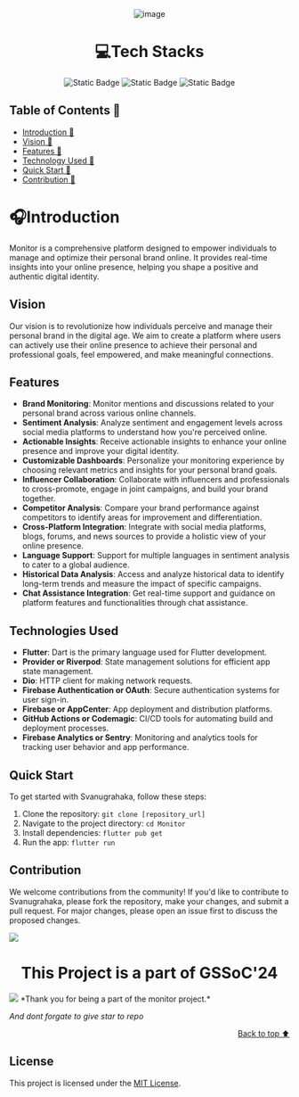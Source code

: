 <div align="center">
<img src="https://raw.githubusercontent.com/Pratikdate/Monitor/main/assets/monitor-logo-zip-file/png/ReadMe.png" alt="image"  border="0" />


# 💻Tech Stacks
![Static Badge](https://img.shields.io/badge/Flutter-blue)
![Static Badge](https://img.shields.io/badge/Dart-b)
![Static Badge](https://img.shields.io/badge/FireBase-yellow)

</div>

## Table of Contents 📒

- [Introduction 👋](#introduction)
- [Vision 👋](#vision)
- [Features 🌟](#features)
- [Technology Used 📡](#tech)
- [Quick Start 🚀](#quickstart)
- [Contribution 📡](#contributing)

# 🎧Introduction <a name="introduction"></a>

Monitor is a comprehensive platform designed to empower individuals to manage and optimize their personal brand online. It provides real-time insights into your online presence, helping you shape a positive and authentic digital identity.

## Vision <a name="vision"></a>

Our vision is to revolutionize how individuals perceive and manage their personal brand in the digital age. We aim to create a platform where users can actively use their online presence to achieve their personal and professional goals, feel empowered, and make meaningful connections.

## Features <a name="features"></a>

- **Brand Monitoring**: Monitor mentions and discussions related to your personal brand across various online channels.
- **Sentiment Analysis**: Analyze sentiment and engagement levels across social media platforms to understand how you're perceived online.
- **Actionable Insights**: Receive actionable insights to enhance your online presence and improve your digital identity.
- **Customizable Dashboards**: Personalize your monitoring experience by choosing relevant metrics and insights for your personal brand goals.
- **Influencer Collaboration**: Collaborate with influencers and professionals to cross-promote, engage in joint campaigns, and build your brand together.
- **Competitor Analysis**: Compare your brand performance against competitors to identify areas for improvement and differentiation.
- **Cross-Platform Integration**: Integrate with social media platforms, blogs, forums, and news sources to provide a holistic view of your online presence.
- **Language Support**: Support for multiple languages in sentiment analysis to cater to a global audience.
- **Historical Data Analysis**: Access and analyze historical data to identify long-term trends and measure the impact of specific campaigns.
- **Chat Assistance Integration**: Get real-time support and guidance on platform features and functionalities through chat assistance.

## Technologies Used <a name="tech"></a>

- **Flutter**: Dart is the primary language used for Flutter development.
- **Provider or Riverpod**: State management solutions for efficient app state management.
- **Dio**: HTTP client for making network requests.
- **Firebase Authentication or OAuth**: Secure authentication systems for user sign-in.
- **Firebase or AppCenter**: App deployment and distribution platforms.
- **GitHub Actions or Codemagic**: CI/CD tools for automating build and deployment processes.
- **Firebase Analytics or Sentry**: Monitoring and analytics tools for tracking user behavior and app performance.

## Quick Start <a name="quickstart"></a>

To get started with Svanugrahaka, follow these steps:

1. Clone the repository: `git clone [repository_url]`
2. Navigate to the project directory: `cd Monitor`
3. Install dependencies: `flutter pub get`
4. Run the app: `flutter run`

## Contribution <a name="contributing"></a>

We welcome contributions from the community! If you'd like to contribute to Svanugrahaka, please fork the repository, make your changes, and submit a pull request. For major changes, please open an issue first to discuss the proposed changes.

<a href="https://github.com/Pratikdate/Monitor/graphs/contributors">
  <img src="https://contrib.rocks/image?repo=Pratikdate/Monitor" />
</a>

# <center>This Project is a part of GSSoC'24</center>

<img src="https://imgur.com/wuiJXqr.png"/>
*Thank you for being a part of the monitor project.*

*And dont forgate to give star to repo*

<p align="right"><a href="#top">Back to top ⬆</a></p>

## License

This project is licensed under the [MIT License](LICENSE).
